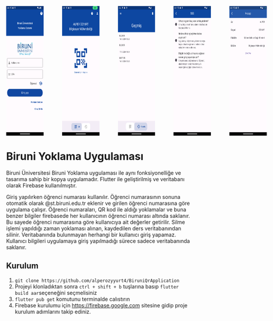 <div style="display: flex;">
    <img src="./Photos/LoginPage.png" alt="Login Page" style="padding-right: 50px; width: 20%; height: 350px;">
    <img src="./Photos/HomePage.png" alt="Home Page" style="padding-right: 50px; width: 20%; height: 350px;">
    <img src="./Photos/HistoryPage.png" alt="History Page" style="padding-right: 50px; width: 20%; height: 350px;">
    <img src="./Photos/HelpPage.png" alt="Help Page" style="padding-right: 50px; width: 20%; height: 350px;">
    <img src="./Photos/AccountPage.png" alt="Account Page" style="padding-right: 50px; width: 20%; height: 350px;">
    <img src="./Photos/Delete.png" alt="Delete" style="padding-right: 50px; width: 20%; height: 350px;">
    <img src="./Photos/Logout.png" alt="Logout" style="width: 20%; height: 350px;">
</div>

<h1>
    Biruni Yoklama Uygulaması
    
</h1>

<p>
    Biruni Üniversitesi Biruni Yoklama uygulaması ile aynı fonksiyonelliğe ve tasarıma sahip bir kopya uygulamadır. Flutter ile geliştirilmiş ve veritabanı olarak Firebase kullanılmıştır.
</p>



<p>
    Giriş yapılırken öğrenci numarası kullanılır. Öğrenci numarasının sonuna otomatik olarak @st.biruni.edu.tr eklenir ve girilen öğrenci numarasına göre uygulama çalışır. Öğrenci numaraları, QR kod ile aldığı yoklamalar ve buna benzer bilgiler firebasede her kullanıcının öğrenci numarası altında saklanır. Bu sayede öğrenci numarasına göre kullanıcıya ait değerler getirilir. Silme işlemi yapıldığı zaman yoklaması alınan, kaydedilen ders veritabanından silinir. Veritabanında bulunmayan herhangi bir kullanıcı giriş yapamaz. Kullanıcı bilgileri uygulamaya giriş yapılmadığı sürece sadece veritabanında saklanır.
   </ p>

 ## Kurulum

1. `git clone https://github.com/alperozyyurt4/BiruniQrApplication`
2. Projeyi klonladıktan sonra `ctrl + shift + b` tuşlarına basıp `flutter build aar`seçeneğini seçmelisiniz
3. `flutter pub get` komutunu terminalde calıstırın
4. Firebase kurulumu için https://firebase.google.com sitesine gidip proje kurulum adımlarını takip ediniz.
